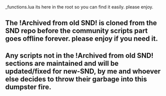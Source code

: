 ##
_functions.lua
its here in the root so you can find it easily.
please enjoy.

## The !Archived from old SND! is cloned from the SND repo before the community scripts part goes offline forever. please enjoy if you need it.

## Any scripts not in the !Archived from old SND! sections are maintained and will be updated/fixed for new-SND, by me and whoever else decides to throw their garbage into this dumpster fire.
